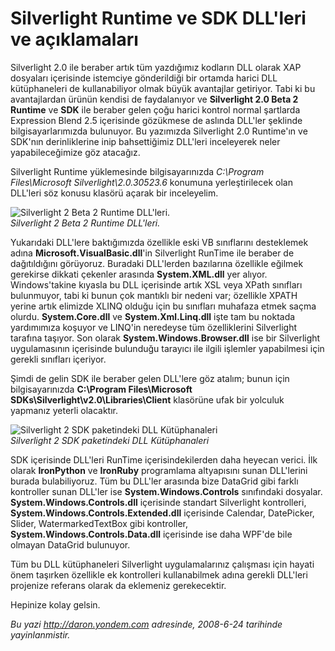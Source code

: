 # Silverlight Runtime ve SDK DLL'leri ve açıklamaları
Silverlight 2.0 ile beraber artık tüm yazdığımız kodların DLL olarak XAP
dosyaları içerisinde istemciye gönderildiği bir ortamda harici DLL
kütüphaneleri de kullanabiliyor olmak büyük avantajlar getiriyor. Tabi
ki bu avantajlardan ürünün kendisi de faydalanıyor ve **Silverlight 2.0
Beta 2 Runtime** ve **SDK** ile beraber gelen çoğu harici kontrol normal
şartlarda Expression Blend 2.5 içerisinde gözükmese de aslında DLL'ler
şeklinde bilgisayarlarımızda bulunuyor. Bu yazımızda Silverlight 2.0
Runtime'ın ve SDK'nın derinliklerine inip bahsettiğimiz DLL'leri
inceleyerek neler yapabileceğimize göz atacağız.

Silverlight Runtime yüklemesinde bilgisayarınızda *C:\\Program
Files\\Microsoft Silverlight\\2.0.30523.6* konumuna yerleştirilecek olan
DLL'leri söz konusu klasörü açarak bir inceleyelim.

![Silverlight 2 Beta 2 Runtime
DLL'leri.](media/Silverlight_Runtime_ve_SDK_DLL_leri_ve_aciklamalari/24062008_1.gif)\
*Silverlight 2 Beta 2 Runtime DLL'leri.*

Yukarıdaki DLL'lere baktığımızda özellikle eski VB sınıflarını
desteklemek adına **Microsoft.VisualBasic.dll**'in Silverlight RunTime
ile beraber de dağıtıldığını görüyoruz. Buradaki DLL'lerden bazılarına
özellikle eğilmek gerekirse dikkati çekenler arasında **System.XML.dll**
yer alıyor. Windows'takine kıyasla bu DLL içerisinde artık XSL veya
XPath sınıfları bulunmuyor, tabi ki bunun çok mantıklı bir nedeni var;
özellikle XPATH yerine artık elimizde XLINQ olduğu için bu sınıfları
muhafaza etmek saçma olurdu. **System.Core.dll** ve
**System.Xml.Linq.dll** işte tam bu noktada yardımımıza koşuyor ve
LINQ'in neredeyse tüm özelliklerini Silverlight tarafına taşıyor. Son
olarak **System.Windows.Browser.dll** ise bir Silverlight uygulamasının
içerisinde bulunduğu tarayıcı ile ilgili işlemler yapabilmesi için
gerekli sınıfları içeriyor.

Şimdi de gelin SDK ile beraber gelen DLL'lere göz atalım; bunun için
bilgisayarınızda **C:\\Program Files\\Microsoft
SDKs\\Silverlight\\v2.0\\Libraries\\Client** klasörüne ufak bir yolculuk
yapmanız yeterli olacaktır.

![Silverlight 2 SDK paketindeki DLL
Kütüphanaleri](media/Silverlight_Runtime_ve_SDK_DLL_leri_ve_aciklamalari/24062008_2.gif)\
*Silverlight 2 SDK paketindeki DLL Kütüphanaleri*

SDK içerisinde DLL'leri RunTime içerisindekilerden daha heyecan verici.
İlk olarak **IronPython** ve **IronRuby** programlama altyapısını sunan
DLL'lerini burada bulabiliyoruz. Tüm bu DLL'ler arasında bize DataGrid
gibi farklı kontroller sunan DLL'ler ise **System.Windows.Controls**
sınıfındaki dosyalar. **System.Windows.Controls.dll** içerisinde
standart Silverlight kontrolleri,
**System.Windows.Controls.Extended.dll** içerisinde Calendar,
DatePicker, Slider, WatermarkedTextBox gibi kontroller,
**System.Windows.Controls.Data.dll** içerisinde ise daha WPF'de bile
olmayan DataGrid bulunuyor.

Tüm bu DLL kütüphaneleri Silverlight uygulamalarınız çalışması için
hayati önem taşırken özellikle ek kontrolleri kullanabilmek adına
gerekli DLL'leri projenize referans olarak da eklemeniz gerekecektir.

Hepinize kolay gelsin.



*Bu yazi http://daron.yondem.com adresinde, 2008-6-24 tarihinde yayinlanmistir.*
